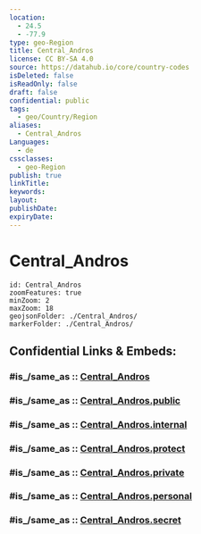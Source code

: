 ```yaml
---
location:
  - 24.5
  - -77.9
type: geo-Region
title: Central_Andros
license: CC BY-SA 4.0
source: https://datahub.io/core/country-codes
isDeleted: false
isReadOnly: false
draft: false
confidential: public
tags:
  - geo/Country/Region
aliases:
  - Central_Andros
Languages:
  - de
cssclasses:
  - geo-Region
publish: true
linkTitle:
keywords:
layout:
publishDate:
expiryDate:
---
```


# Central_Andros

```leaflet
id: Central_Andros
zoomFeatures: true 
minZoom: 2 
maxZoom: 18
geojsonFolder: ./Central_Andros/
markerFolder: ./Central_Andros/
```


## Confidential Links & Embeds: 

### #is_/same_as :: [Central_Andros](/_Standards/Earth/Continent/America~Caribbean/Bahamas/Districts~Bahamas/Central_Andros.md) 

### #is_/same_as :: [Central_Andros.public](/_public/Earth/Continent/America~Caribbean/Bahamas/Districts~Bahamas/Central_Andros.public.md) 

### #is_/same_as :: [Central_Andros.internal](/_internal/Earth/Continent/America~Caribbean/Bahamas/Districts~Bahamas/Central_Andros.internal.md) 

### #is_/same_as :: [Central_Andros.protect](/_protect/Earth/Continent/America~Caribbean/Bahamas/Districts~Bahamas/Central_Andros.protect.md) 

### #is_/same_as :: [Central_Andros.private](/_private/Earth/Continent/America~Caribbean/Bahamas/Districts~Bahamas/Central_Andros.private.md) 

### #is_/same_as :: [Central_Andros.personal](/_personal/Earth/Continent/America~Caribbean/Bahamas/Districts~Bahamas/Central_Andros.personal.md) 

### #is_/same_as :: [Central_Andros.secret](/_secret/Earth/Continent/America~Caribbean/Bahamas/Districts~Bahamas/Central_Andros.secret.md)


